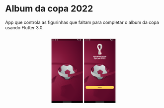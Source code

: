 # Album da copa 2022

App que controla as figurinhas que faltam para completar o album da copa usando Flutter 3.0.

<div style="display:flex;">
<p align="center">
<img width="20%" src="https://github.com/giseletoledo/dw8/blob/main/Screenshot_1665599355.png" alt="Screenshot da splash screen do app">
<img width="20%" src="https://github.com/giseletoledo/dw8/blob/main/Screenshot_1665606888.png" alt="Screenshot da splash screen do app">
</p>
</div>
